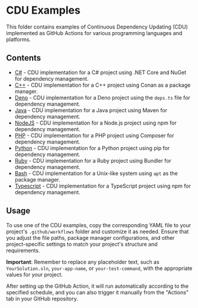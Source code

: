 # CDU Examples

This folder contains examples of Continuous Dependency Updating (CDU) implemented as GitHub Actions for various programming languages and platforms.

## Contents

- [C#](csharp.yml) - CDU implementation for a C# project using .NET Core and NuGet for dependency management.
- [C++](cpp.yml) - CDU implementation for a C++ project using Conan as a package manager.
- [Deno](deno.yml) - CDU implementation for a Deno project using the `deps.ts` file for dependency management.
- [Java](java.yml) - CDU implementation for a Java project using Maven for dependency management.
- [NodeJS](nodejs.yml) - CDU implementation for a Node.js project using npm for dependency management.
- [PHP](php.yml) - CDU implementation for a PHP project using Composer for dependency management.
- [Python](python.yml) - CDU implementation for a Python project using pip for dependency management.
- [Ruby](ruby.yml) - CDU implementation for a Ruby project using Bundler for dependency management.
- [Bash](bash.yml) - CDU implementation for a Unix-like system using `apt` as the package manager.
- [Typescript](typescript.yml) - CDU implementation for a TypeScript project using npm for dependency management.

## Usage

To use one of the CDU examples, copy the corresponding YAML file to your project's `.github/workflows` folder and customize it as needed. Ensure that you adjust the file paths, package manager configurations, and other project-specific settings to match your project's structure and requirements.

**Important**: Remember to replace any placeholder text, such as `YourSolution.sln`, `your-app-name`, or `your-test-command`, with the appropriate values for your project.

After setting up the GitHub Action, it will run automatically according to the specified schedule, and you can also trigger it manually from the "Actions" tab in your GitHub repository.
